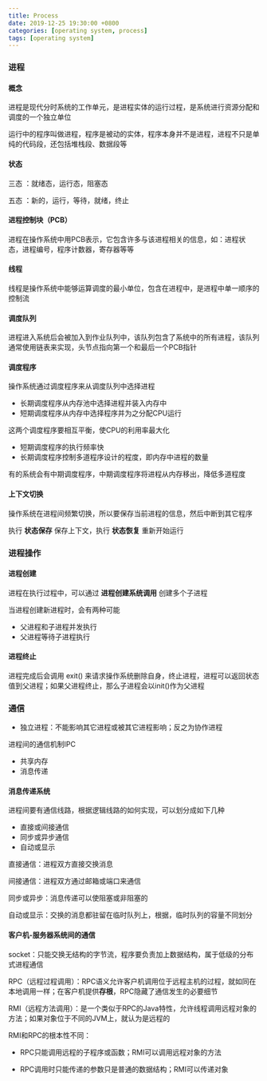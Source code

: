 ```yaml
---
title: Process
date: 2019-12-25 19:30:00 +0800
categories: [operating system, process]
tags: [operating system]
---
```


### 进程

#### 概念

进程是现代分时系统的工作单元，是进程实体的运行过程，是系统进行资源分配和调度的一个独立单位

运行中的程序叫做进程，程序是被动的实体，程序本身并不是进程，进程不只是单纯的代码段，还包括堆栈段、数据段等

#### 状态

三态 ：就绪态，运行态，阻塞态

五态 ：新的，运行，等待，就绪，终止

#### 进程控制块（PCB）

进程在操作系统中用PCB表示，它包含许多与该进程相关的信息，如：进程状态，进程编号，程序计数器，寄存器等等

#### 线程

线程是操作系统中能够运算调度的最小单位，包含在进程中，是进程中单一顺序的控制流

#### 调度队列

进程进入系统后会被加入到作业队列中，该队列包含了系统中的所有进程，该队列通常使用链表来实现，头节点指向第一个和最后一个PCB指针

#### 调度程序

操作系统通过调度程序来从调度队列中选择进程

* 长期调度程序从内存池中选择进程并装入内存中
* 短期调度程序从内存中选择程序并为之分配CPU运行

这两个调度程序要相互平衡，使CPU的利用率最大化

* 短期调度程序的执行频率快
* 长期调度程序控制多道程序设计的程度，即内存中进程的数量

有的系统会有中期调度程序，中期调度程序将进程从内存移出，降低多道程度

#### 上下文切换

操作系统在进程间频繁切换，所以要保存当前进程的信息，然后中断到其它程序

执行 **状态保存** 保存上下文，执行 **状态恢复** 重新开始运行

### 进程操作

#### 进程创建

进程在执行过程中，可以通过 **进程创建系统调用** 创建多个子进程

当进程创建新进程时，会有两种可能

* 父进程和子进程并发执行
* 父进程等待子进程执行

#### 进程终止

进程完成后会调用 exit() 来请求操作系统删除自身，终止进程，进程可以返回状态值到父进程；如果父进程终止，那么子进程会以init()作为父进程

### 通信

* 独立进程：不能影响其它进程或被其它进程影响；反之为协作进程

进程间的通信机制IPC
* 共享内存
* 消息传递

#### 消息传递系统

进程间要有通信线路，根据逻辑线路的如何实现，可以划分成如下几种

* 直接或间接通信
* 同步或异步通信
* 自动或显示

直接通信：进程双方直接交换消息

间接通信：进程双方通过邮箱或端口来通信

同步或异步：消息传递可以使阻塞或非阻塞的

自动或显示：交换的消息都驻留在临时队列上，根据，临时队列的容量不同划分

#### 客户机-服务器系统间的通信

socket：只能交换无结构的字节流，程序要负责加上数据结构，属于低级的分布式进程通信

RPC（远程过程调用）：RPC语义允许客户机调用位于远程主机的过程，就如同在本地调用一样；在客户机提供**存根**，RPC隐藏了通信发生的必要细节

RMI（远程方法调用）：是一个类似于RPC的Java特性，允许线程调用远程对象的方法；如果对象位于不同的JVM上，就认为是远程的

RMI和RPC的根本性不同：

* RPC只能调用远程的子程序或函数；RMI可以调用远程对象的方法

* RPC调用时只能传递的参数只是普通的数据结构；RMI可以传递对象
